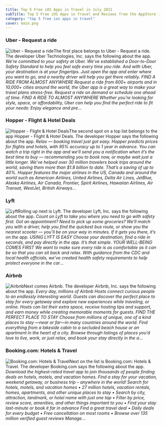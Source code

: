 ```yaml
---
title: Top 5 Free iOS Apps in Travel in July 2021
subTitle: Top 5 Free iOS Apps in Travel and Reviews from the AppStore in July 2021.
category: "top 5 free ios apps in travel"
cover: main.png
---
```


### Uber - Request a ride

![Uber - Request a ride](https://is3-ssl.mzstatic.com/image/thumb/Purple115/v4/84/14/03/8414034a-5531-0267-6fc1-c9410b0df3ef/AppIcon-0-0-1x_U007emarketing-0-0-0-7-0-0-sRGB-0-0-0-GLES2_U002c0-512MB-85-220-0-0.png/100x100bb.png)The first place belongs to Uber - Request a ride. The developer Uber Technologies, Inc. says the following about the app. _We’re committed to your safety at Uber. We’ve established a Door-to-Door Safety Standard to help you feel safe every time you ride.  And with Uber, your destination is at your fingertips. Just open the app and enter where you want to go, and a nearby driver will help you get there reliably.  FIND A RIDE FROM ALMOST ANYWHERE Request a ride from 600+ airports and in 10,000+ cities around the world, the Uber app is a great way to make your travel plans stress-free. Request a ride on demand or schedule one ahead of time.      FIND A RIDE TO ALMOST ANYWHERE Whether you’re looking for style, space, or affordability, Uber can help you find the perfect ride to fit your needs:  Enjoy elegance and pre_...

### Hopper - Flight & Hotel Deals

![Hopper - Flight & Hotel Deals](https://is1-ssl.mzstatic.com/image/thumb/Purple115/v4/ef/30/9d/ef309d87-a25a-1d57-5633-e8898a352940/AppIcon-1x_U007emarketing-0-5-0-85-220.png/100x100bb.png)The second spot on a top list belongs to the app Hopper - Flight & Hotel Deals. The developer Hopper says the following about the app. _Relax — booking travel just got easy.  Hopper predicts prices for flights and hotels, with 95% accuracy up to 1 year in advance. You can watch a trip right in the app and we’ll send you a notification when it’s the best time to buy — recommending you to book now, or maybe wait just a little longer.  We’ve helped over 30 million travelers book trips around the world, saving them more than $1.8 billion to date. That’s a saving of up to 40%.  Hopper features the major airlines in the US, Canada and around the world such as American Airlines, United Airlines, Delta Air Lines, JetBlue, Alaska Airlines, Air Canada, Frontier, Spirit Airlines, Hawaiian Airlines, Air Transat, WestJet, British Airways_...

### Lyft

![Lyft](https://is3-ssl.mzstatic.com/image/thumb/Purple115/v4/b9/36/a8/b936a8ef-501a-bb9b-2fc7-53703e87dde3/PassengerAppIcon-0-0-1x_U007emarketing-0-0-0-7-0-0-sRGB-0-0-0-GLES2_U002c0-512MB-85-220-0-0.png/100x100bb.png)Rolling up next is Lyft. The developer Lyft, Inc. says the following about the app. _Count on Lyft to take you where you need to go with safety first. Got an appointment? Need to pick up some groceries? We’ll match you with a driver, help you find the quickest bus route, or show you the nearest scooter — you’ll be on your way in minutes. If it gets you there, it’s on the app.   USING LYFT IS EASY Choose your destination, find a ride in seconds, and pay directly in the app. It’s that simple.   YOUR WELL-BEING COMES FIRST We want to make sure every ride is as comfortable as it can be so that you can sit back and relax. With guidance from the CDC and local health officials, we’ve created health safety requirements to help protect everyone in the car_...

### Airbnb

![Airbnb](https://is1-ssl.mzstatic.com/image/thumb/Purple125/v4/25/4a/f3/254af365-518b-ee4c-dd02-86fc7c82d8ac/AppIcon-1x_U007emarketing-0-7-0-0-0-85-220-0.png/100x100bb.png)Next comes Airbnb. The developer Airbnb, Inc. says the following about the app. _Every day, millions of Airbnb Hosts connect curious people to an endlessly interesting world.  Guests can discover the perfect place to stay for every getaway and explore new experiences while traveling, or online. Hosts can list their extra space, receive hosting tips and support, and earn money while creating memorable moments for guests.  FIND THE PERFECT PLACE TO STAY Choose from millions of unique, one of a kind places to stay —near or far—in many countries around the world. Find everything from a lakeside cabin to a secluded beach house or an apartment in the heart of a city. Browse through listings of places you’d love to live, work, or just relax, and book your stay directly in the a_...

### Booking.com: Hotels & Travel

![Booking.com: Hotels & Travel](https://is3-ssl.mzstatic.com/image/thumb/Purple125/v4/69/62/15/69621501-2566-c118-e17d-554b0a258959/AppIcon-0-1x_U007emarketing-0-7-0-0-85-220-0.jpeg/100x100bb.png)Next on the list is Booking.com: Hotels & Travel. The developer Booking.com says the following about the app. _Download the highest-rated travel app to join thousands of people finding deals on hotels, motels, and vacation homes. Find a stay for your vacation, weekend getaway, or business trip – anywhere in the world!  Search for hotels, motels, and vacation homes  • 27 million hotels, vacation rentals, homes, apartments, and other unique places to stay • Search by city, attraction, landmark, or hotel name with just one tap • Filter by price, review score, amenities, and other things important to you • Find your stay last-minute or book it far in advance  Find a great travel deal  • Daily deals for every budget • Free cancellation on most rooms • Browse over 135 million verified guest reviews  Manage_...

